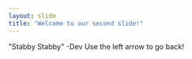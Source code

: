 ```yaml
---
layout: slide
title: "Welcome to our second slide!"
---
```

"Stabby Stabby" -Dev
Use the left arrow to go back!
